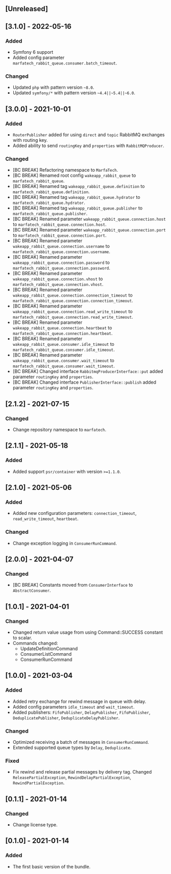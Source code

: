 ## [Unreleased]

## [3.1.0] - 2022-05-16
### Added
- Symfony 6 support
- Added config parameter `marfatech_rabbit_queue.consumer.batch_timeout`.

### Changed
- Updated `php` with pattern version `~8.0`.
- Updated `symfony/*` with pattern version `~4.4||~5.4||~6.0`.

## [3.0.0] - 2021-10-01
### Added
- `RouterPublisher` added for using `direct` and `topic` RabbitMQ exchanges with routing key.
- Added ability to send `routingKey` and `properties` with `RabbitMQProducer`.

### Changed
- [BC BREAK] Refactoring namespace to `MarfaTech`.
- [BC BREAK] Renamed root config `wakeapp_rabbit_queue` to `marfatech_rabbit_queue`.
- [BC BREAK] Renamed tag `wakeapp_rabbit_queue.definition` to `marfatech_rabbit_queue.definition`.
- [BC BREAK] Renamed tag `wakeapp_rabbit_queue.hydrator` to `marfatech_rabbit_queue.hydrator`.
- [BC BREAK] Renamed tag `wakeapp_rabbit_queue.publisher` to `marfatech_rabbit_queue.publisher`.
- [BC BREAK] Renamed parameter `wakeapp_rabbit_queue.connection.host` to `marfatech_rabbit_queue.connection.host`.
- [BC BREAK] Renamed parameter `wakeapp_rabbit_queue.connection.port` to `marfatech_rabbit_queue.connection.port`.
- [BC BREAK] Renamed parameter `wakeapp_rabbit_queue.connection.username` to `marfatech_rabbit_queue.connection.username`.
- [BC BREAK] Renamed parameter `wakeapp_rabbit_queue.connection.password` to `marfatech_rabbit_queue.connection.password`.
- [BC BREAK] Renamed parameter `wakeapp_rabbit_queue.connection.vhost` to `marfatech_rabbit_queue.connection.vhost`.
- [BC BREAK] Renamed parameter `wakeapp_rabbit_queue.connection.connection_timeout` to `marfatech_rabbit_queue.connection.connection_timeout`.
- [BC BREAK] Renamed parameter `wakeapp_rabbit_queue.connection.read_write_timeout` to `marfatech_rabbit_queue.connection.read_write_timeout`.
- [BC BREAK] Renamed parameter `wakeapp_rabbit_queue.connection.heartbeat` to `marfatech_rabbit_queue.connection.heartbeat`.
- [BC BREAK] Renamed parameter `wakeapp_rabbit_queue.consumer.idle_timeout` to `marfatech_rabbit_queue.consumer.idle_timeout`.
- [BC BREAK] Renamed parameter `wakeapp_rabbit_queue.consumer.wait_timeout` to `marfatech_rabbit_queue.consumer.wait_timeout`.
- [BC BREAK] Changed interface `RabbitmqProducerInterface::put` added parameter `routingKey` and `properties`.
- [BC BREAK] Changed interface `PublisherInterface::publish` added parameter `routingKey` and `properties`.

## [2.1.2] - 2021-07-15
### Changed
- Change repository namespace to `marfatech`.

## [2.1.1] - 2021-05-18
### Added
- Added support `psr/container` with version `>=1.1.0`.

## [2.1.0] - 2021-05-06
### Added
- Added new configuration parameters: `connection_timeout`, `read_write_timeout`, `heartbeat`.

### Changed
- Change exception logging in `ConsumerRunCommand`.

## [2.0.0] - 2021-04-07
### Changed
- [BC BREAK] Constants moved from `ConsumerInterface` to `AbstractConsumer`.

## [1.0.1] - 2021-04-01
### Changed
- Changed return value usage from using Command::SUCCESS constant to scalar. 
- Commands changed: 
  * UpdateDefinitionCommand
  * ConsumerListCommand
  * ConsumerRunCommand

## [1.0.0] - 2021-03-04
### Added
- Added retry exchange for rewind message in queue with delay.
- Added config parameters `idle_timeout` and `wait_timeout`.
- Added publishers: `FifoPublisher`, `DelayPublisher`, `FifoPublisher`, `DeduplicatePublisher`, `DeduplicateDelayPublisher`.

### Changed
- Optimized receiving a batch of messages in `ConsumerRunCommand`.
- Extended supported queue types by `Delay`, `Deduplicate`.

### Fixed
- Fix rewind and release partial messages by delivery tag. Changed `ReleasePartialException`, `RewindDelayPartialException`, `RewindPartialException`.

## [0.1.1] - 2021-01-14
### Changed
- Change license type.

## [0.1.0] - 2021-01-14
### Added
- The first basic version of the bundle.
